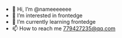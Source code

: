 - 👋 Hi, I’m @nameeeeeee
- 👀 I’m interested in frontedge
- 🌱 I’m currently learning frontedge
- 📫 How to reach me 779427235@qq.com
<!---
nameeeeeee/nameeeeeee is a ✨ special ✨ repository because its `README.md` (this file) appears on your GitHub profile.
You can click the Preview link to take a look at your changes.
--->
